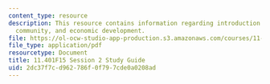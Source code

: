 ```yaml
---
content_type: resource
description: This resource contains information regarding introduction to housing,
  community, and economic development.
file: https://ol-ocw-studio-app-production.s3.amazonaws.com/courses/11-401-introduction-to-housing-community-and-economic-development-fall-2015/2dc37f7cd962786f0f797cde0a0208ad_MIT11_401F15_Session2.pdf
file_type: application/pdf
resourcetype: Document
title: 11.401F15 Session 2 Study Guide
uid: 2dc37f7c-d962-786f-0f79-7cde0a0208ad
---
```

